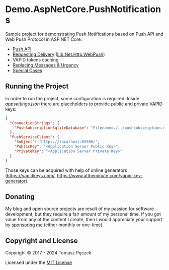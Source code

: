 # Demo.AspNetCore.PushNotifications

Sample project for demonstrating Push Notifications based on Push API and Web Push Protocol in ASP.NET Core:

- [Push API](https://www.tpeczek.com/2017/12/push-notifications-and-aspnet-core-part.html)
- [Requesting Delivery](https://www.tpeczek.com/2018/01/push-notifications-and-aspnet-core-part.html) ([Lib.Net.Http.WebPush](https://github.com/tpeczek/Lib.Net.Http.WebPush))
- VAPID tokens caching
- [Replacing Messages & Urgency](https://www.tpeczek.com/2018/01/push-notifications-and-aspnet-core-part_18.html)
- [Special Cases](https://www.tpeczek.com/2019/02/push-notifications-and-aspnet-core-part.html)

## Running the Project

In order to run the project, some configuration is required. Inside *appsettings.json* there are placeholders to provide public and private VAPID keys:

```json
{
  "ConnectionStrings": {
    "PushSubscriptionSqliteDatabase": "Filename=./../pushsubscription.db"
  },
  "PushServiceClient": {
    "Subject": "https://localhost:65506/",
    "PublicKey": "<Application Server Public Key>",
    "PrivateKey": "<Application Server Private Key>"
  }
}
```

Those keys can be acquired with help of online generators (https://vapidkeys.com/, https://www.attheminute.com/vapid-key-generator).

## Donating

My blog and open source projects are result of my passion for software development, but they require a fair amount of my personal time. If you got value from any of the content I create, then I would appreciate your support by [sponsoring me](https://github.com/sponsors/tpeczek) (either monthly or one-time).

## Copyright and License

Copyright © 2017 - 2024 Tomasz Pęczek

Licensed under the [MIT License](https://github.com/tpeczek/Demo.AspNetCore.PushNotifications/blob/master/LICENSE.md)
